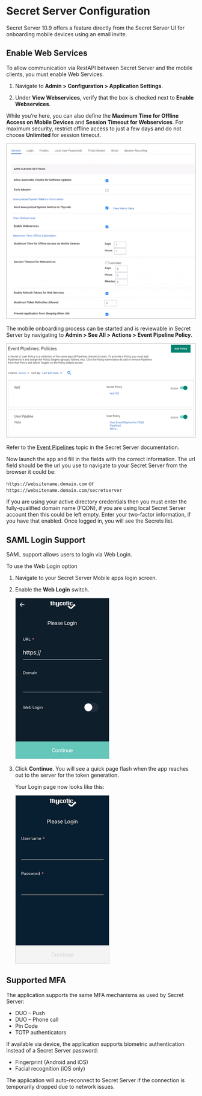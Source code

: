[title]: # (Configuration)
[tags]: # (mobile)
[priority]: # (2)

# Secret Server Configuration

Secret Server 10.9 offers a feature directly from the Secret Server UI for onboarding mobile devices using an email invite.

## Enable Web Services

To allow communication via RestAPI between Secret Server and the mobile clients, you must enable Web Services.

1. Navigate to **Admin \> Configuration \> Application Settings**.

1. Under **View Webservices**, verify that the box is checked next to **Enable Webservices**.

While you’re here, you can also define the **Maximum Time for Offline Access on Mobile Devices** and **Session Timeout for Webservices**. For maximum security, restrict offline access to just a few days and do not choose **Unlimited** for session timeout.

![login](images/ttl0.png "Web Login page")

The mobile onboarding process can be started and is reviewable in Secret Server by navigating to **Admin \> See All \> Actions \> Event Pipeline Policy**.

![event pipelines](images/pipeline.png "Secret Server Mobile Application event pipelines policies for onboarding")

Refer to the [Event Pipelines](https://docs.thycotic.com/ss/10.9.0/events-and-alerts/event-pipelines#event_pipelines) topic in the Secret Server documentation.

<!--If you are using Windows integrated authentication then you must enable __Anonymous__ access on the web services folder in IIS. To do this, 

1. Expand the Secret Server website or virtual directory and select the webservices folder.
1. Double-click __Authentication__, then right-click __Anonymous Authentication__ and select __Enable__.-->

Now launch the app and fill in the fields with the correct information. The url field should be the url you use to navigate to your Secret Server from the browser it could be:

`https://websitename.domain.com` or `https://websitename.domain.com/secretserver`

If you are using your active directory credentials then you must enter the fully-qualified domain name (FQDN), if you are using local Secret Server account then this could be left empty. Enter your two-factor information, if you have that enabled. Once logged in, you will see the Secrets list.

## SAML Login Support

SAML support allows users to login via Web Login.

To use the Web Login option

1. Navigate to your Secret Server Mobile apps login screen.
1. Enable the __Web Login__ switch.

   ![switch](images/web-login-switch.png "Setting the Web Login switch to on")
1. Click __Continue__. You will see a quick page flash when the app reaches out to the server for the token generation.

   Your Login page now looks like this:

   ![login](images/username-pwd.png "Web Login page")

## Supported MFA

The application supports the same MFA mechanisms as used by Secret Server:  

* DUO – Push  
* DUO – Phone call
* Pin Code
* TOTP authenticators

If available via device, the application supports biometric authentication instead of a Secret Server password:

* Fingerprint (Android and iOS)
* Facial recognition (iOS only)

The application will auto-reconnect to Secret Server if the connection is temporarily dropped due to network issues.
